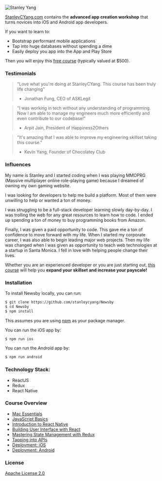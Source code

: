 ![Stanley Yang](https://www.stanleycyang.com/images/stanley200x200.png)

[StanleyCYang.com](https://www.stanleycyang.com) contains the **advanced app creation workshop** that turns novices into iOS and Android app developers.

If you want to learn to: 

- Bootstrap performant mobile applications
- Tap into huge databases without spending a dime
- Easily deploy you app into the App and Play Store

Then you will enjoy this [free course](https://www.stanleycyang.com/) (typically valued at $500).

### Testimonials

>"Love what you're doing at StanleyCYang. This course has been truly life changing"<br />
>- Jonathan Fung, CEO of ASKLegit

>"I was working in tech without any understanding of programming. Now I am able to manage my engineers much more efficiently and even contribute to our codebase!"<br />
>- Arpit Jain, President of Happiness2Others

>"It's amazing that I was able to improve my engineering skillset taking this course."<br />
>- Kevin Yang, Founder of Chocolatey Club

### Influences

My name is Stanley and I started coding when I was playing MMOPRG (Massive multiplayer online role-playing game) because I dreamed of owning my own gaming website.

I was looking for developers to help me build a platform. Most of them were unwilling to help or wanted a ton of money.

I was struggling to be a full-stack developer learning slowly day-by-day. I was trolling the web for any great resources to learn how to code. I ended up spending a ton of money to buy programming books from Amazon. 

Finally, I was given a paid opportunity to code. This gave me a ton of confidence to move forward with my life. When I started my corporate career, I was also able to begin leading major web projects. Then my life was changed when I was given as opportunity to teach web technologies at a startup in Santa Monica. I fell in love with helping people change their lives.

Whether you are an experienced developer or you are just starting out, [this course](https://www.stanleycyang.com/) will help you **expand your skillset and increase your payscale!** 

### Installation

To install Newsby locally, you can run:

```bash
$ git clone https://github.com/stanleycyang/Newsby
$ cd Newsby
$ npm install
```

This assumes you are using [npm](https://www.npmjs.com/) as your package manager.  

You can run the iOS app by:

```bash
$ npm run ios
```

You can run the Android app by:

```bash
$ npm run android
```

### Technology Stack:

- ReactJS
- Redux
- React Native

### Course Overview

* [Mac Essentials](https://www.stanleycyang.com/workshop/1)
* [JavaScript Basics](https://www.stanleycyang.com/workshop/2)
* [Introduction to React Native](https://www.stanleycyang.com/workshop/3)
* [Building User Interface with React](https://www.stanleycyang.com/workshop/4)
* [Mastering State Management with Redux](https://www.stanleycyang.com/workshop/5)
* [Tapping into APIs](https://www.stanleycyang.com/workshop/6)
* [Deployment: iOS](https://www.stanleycyang.com/workshop/7)
* [Deployment: Android](https://www.stanleycyang.com/workshop/8)

### License

[Apache License 2.0](https://github.com/stanleycyang/Newsby/blob/master/LICENSE.md)